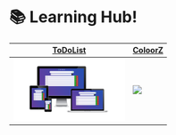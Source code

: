 # 📚 Learning Hub!

| [ToDoList](2022_14jun_ToDoList_JS)                                        | [ColoorZ](2022_14jun_ToDoList_JS)                                         |
|---------------------------------------------------------------------------|---------------------------------------------------------------------------|
| <img width="200" height="auto" src="2022_14jun_ToDoList_JS/preview.png" /> | <img width="200" height="auto" src="2022_02feb_ColoorZ_JS/preview.png" /> |
